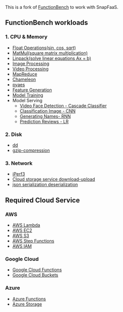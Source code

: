 This is a fork of
[FunctionBench](https://github.com/kmu-bigdata/serverless-faas-workbench) to
work with SnapFaaS.

## FunctionBench workloads
### 1. CPU & Memory
 - [Float Operations(sin, cos, sqrt)](https://github.com/kmu-bigdata/serverless-faas-workbench/wiki/float-operation)
 - [MatMul(square matrix multiplication)](https://github.com/kmu-bigdata/serverless-faas-workbench/wiki/matmul)
 - [Linpack(solve linear equations Ax = b)](https://github.com/kmu-bigdata/serverless-faas-workbench/wiki/linpack)
 - [Image Processing](https://github.com/kmu-bigdata/serverless-faas-workbench/wiki/image-processing)
 - [Video Processing](https://github.com/kmu-bigdata/serverless-faas-workbench/wiki/video-processing)
 - [MapReduce](https://github.com/kmu-bigdata/serverless-faas-workbench/wiki/mapreduce)
 - [Chameleon](https://github.com/kmu-bigdata/serverless-faas-workbench/wiki/chameleon)
 - [pyaes](https://github.com/kmu-bigdata/serverless-faas-workbench/wiki/pyaes)
 - [Feature Generation](https://github.com/kmu-bigdata/serverless-faas-workbench/wiki/feature-generation)
 - [Model Training](https://github.com/kmu-bigdata/serverless-faas-workbench/wiki/model-training)
 - Model Serving
    - [Video Face Detection - Cascade Classifier](https://github.com/kmu-bigdata/serverless-faas-workbench/wiki/video-face-detection)
    - [Classification Image - CNN](https://github.com/kmu-bigdata/serverless-faas-workbench/wiki/classification-image)
    - [Generating Names- RNN](https://github.com/kmu-bigdata/serverless-faas-workbench/wiki/generating-names-rnn)
    - [Prediction Reviews - LR](https://github.com/kmu-bigdata/serverless-faas-workbench/wiki/ml_lr_prediction)
 
### 2. Disk
 - [dd](https://github.com/kmu-bigdata/serverless-faas-workbench/wiki/dd)
 - [gzip-compression](https://github.com/kmu-bigdata/serverless-faas-workbench/wiki/gzip-compression)

### 3. Network
 - [iPerf3](https://github.com/kmu-bigdata/serverless-faas-workbench/wiki/iperf3)
 - [Cloud storage service download-upload](https://github.com/kmu-bigdata/serverless-faas-workbench/wiki/cloud-storage)
 - [json serialization deserialization](https://github.com/kmu-bigdata/serverless-faas-workbench/wiki/json)
 
## Required Cloud Service
### AWS
 - [AWS Lambda](https://aws.amazon.com/lambda/)
 - [AWS EC2](https://aws.amazon.com/ec2/)
 - [AWS S3](https://aws.amazon.com/s3/)
 - [AWS Step Functions](https://aws.amazon.com/step-functions/)
 - [AWS IAM](https://aws.amazon.com/iam/)
 
### Google Cloud
 - [Google Cloud Functions](https://cloud.google.com/functions/) 
 - [Google Cloud Buckets](https://cloud.google.com/storage/)

### Azure
 - [Azure Functions](https://azure.microsoft.com/en-us/services/functions/)
 - [Azure Storage](https://docs.microsoft.com/en-us/azure/storage/common/storage-introduction)
 
